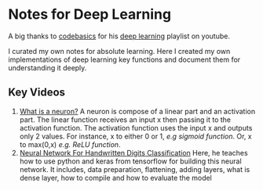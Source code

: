 # Notes for Deep Learning

A big thanks to [codebasics](https://www.youtube.com/c/codebasics) for his [deep learning](https://www.youtube.com/watch?v=Mubj_fqiAv8&list=PLeo1K3hjS3uu7CxAacxVndI4bE_o3BDtO
) playlist on youtube.

I curated my own notes for absolute learning. Here I created my own implementations of deep learning key functions and document them for understanding it deeply.

## Key Videos
1. [What is a neuron?](https://www.youtube.com/watch?v=Mubj_fqiAv8&list=PLeo1K3hjS3uu7CxAacxVndI4bE_o3BDtO
)
A neuron is compose of a linear part and an activation part. The linear function receives an input x then passing it to the activation function. The activation function uses the input x and outputs only 2 values. For instance, x to either 0 or 1, *e.g sigmoid function*. Or, x to max(0,x) *e.g. ReLU function*.
2. [Neural Network For Handwritten Digits Classification](https://www.youtube.com/watch?v=iqQgED9vV7k&list=PLeo1K3hjS3uu7CxAacxVndI4bE_o3BDtO&index=7)
Here, he teaches how to use python and keras from tensorflow for building this neural network. It includes, data preparation, flattening, adding layers, what is dense layer, how to compile and how to evaluate the model